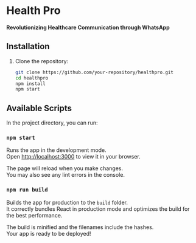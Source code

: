 # Health Pro

**Revolutionizing Healthcare Communication through WhatsApp**  


## Installation  

1. Clone the repository:  
   ```bash
   git clone https://github.com/your-repository/healthpro.git
   cd healthpro
   npm install
   npm start


## Available Scripts

In the project directory, you can run:

### `npm start`

Runs the app in the development mode.\
Open [http://localhost:3000](http://localhost:3000) to view it in your browser.

The page will reload when you make changes.\
You may also see any lint errors in the console.

### `npm run build`

Builds the app for production to the `build` folder.\
It correctly bundles React in production mode and optimizes the build for the best performance.

The build is minified and the filenames include the hashes.\
Your app is ready to be deployed!


